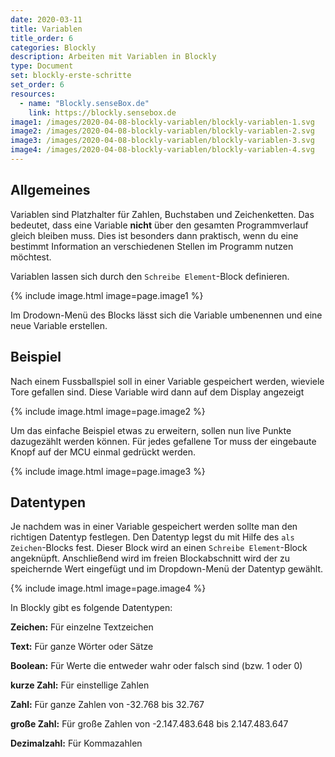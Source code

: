 ```yaml
---
date: 2020-03-11
title: Variablen
title_order: 6
categories: Blockly
description: Arbeiten mit Variablen in Blockly
type: Document
set: blockly-erste-schritte
set_order: 6
resources:
  - name: "Blockly.senseBox.de"
    link: https://blockly.sensebox.de
image1: /images/2020-04-08-blockly-variablen/blockly-variablen-1.svg
image2: /images/2020-04-08-blockly-variablen/blockly-variablen-2.svg
image3: /images/2020-04-08-blockly-variablen/blockly-variablen-3.svg
image4: /images/2020-04-08-blockly-variablen/blockly-variablen-4.svg
---
```


## Allgemeines
Variablen sind Platzhalter für Zahlen, Buchstaben und Zeichenketten. Das bedeutet, dass eine Variable **nicht** über den gesamten Programmverlauf gleich bleiben muss. Dies ist besonders dann praktisch, wenn du eine bestimmt Information an verschiedenen Stellen im Programm nutzen möchtest.

Variablen lassen sich durch den `Schreibe Element`-Block definieren.

{% include image.html image=page.image1 %}

Im Drodown-Menü des Blocks lässt sich die Variable umbenennen und eine neue Variable erstellen.

## Beispiel
Nach einem Fussballspiel soll in einer Variable gespeichert werden, wieviele Tore gefallen sind. Diese Variable wird dann auf dem Display angezeigt

{% include image.html image=page.image2 %}

Um das einfache Beispiel etwas zu erweitern, sollen nun live Punkte dazugezählt werden können. Für jedes gefallene Tor muss der eingebaute Knopf auf der MCU einmal gedrückt werden.

{% include image.html image=page.image3 %}

## Datentypen
Je nachdem was in einer Variable gespeichert werden sollte man den richtigen Datentyp festlegen. Den Datentyp legst du mit Hilfe des `als Zeichen`-Blocks fest. Dieser Block wird an einen `Schreibe Element`-Block angeknüpft. Anschließend wird im freien Blockabschnitt wird der zu speichernde Wert eingefügt und im Dropdown-Menü der Datentyp gewählt.

{% include image.html image=page.image4 %}
<br>

In Blockly gibt es folgende Datentypen:

**Zeichen:**     Für einzelne Textzeichen

**Text:**        Für ganze Wörter oder Sätze

**Boolean:**     Für Werte die entweder wahr oder falsch sind (bzw. 1 oder 0)

**kurze Zahl:**  Für einstellige Zahlen

**Zahl:**        Für ganze Zahlen von -32.768 bis 32.767

**große Zahl:**  Für große Zahlen von -2.147.483.648 bis 2.147.483.647

**Dezimalzahl:** Für Kommazahlen    
